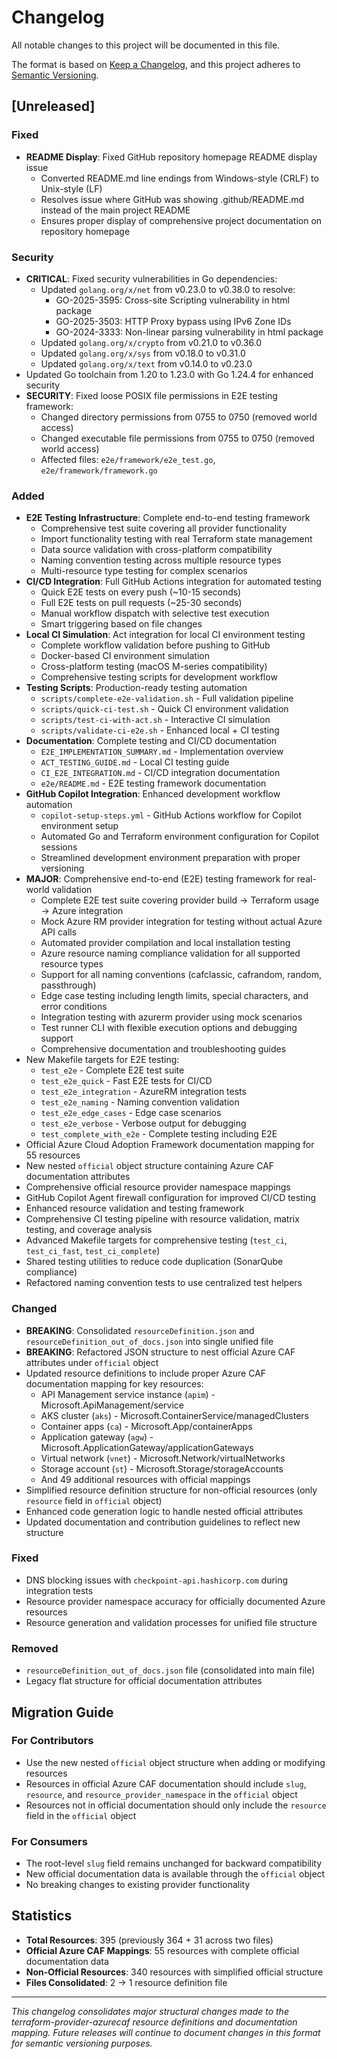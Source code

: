 # Changelog

All notable changes to this project will be documented in this file.

The format is based on [Keep a Changelog](https://keepachangelog.com/en/1.0.0/),
and this project adheres to [Semantic Versioning](https://semver.org/spec/v2.0.0.html).

## [Unreleased]

### Fixed
- **README Display**: Fixed GitHub repository homepage README display issue
  - Converted README.md line endings from Windows-style (CRLF) to Unix-style (LF)
  - Resolves issue where GitHub was showing .github/README.md instead of the main project README
  - Ensures proper display of comprehensive project documentation on repository homepage

### Security
- **CRITICAL**: Fixed security vulnerabilities in Go dependencies:
  - Updated `golang.org/x/net` from v0.23.0 to v0.38.0 to resolve:
    - GO-2025-3595: Cross-site Scripting vulnerability in html package
    - GO-2025-3503: HTTP Proxy bypass using IPv6 Zone IDs
    - GO-2024-3333: Non-linear parsing vulnerability in html package
  - Updated `golang.org/x/crypto` from v0.21.0 to v0.36.0
  - Updated `golang.org/x/sys` from v0.18.0 to v0.31.0
  - Updated `golang.org/x/text` from v0.14.0 to v0.23.0
- Updated Go toolchain from 1.20 to 1.23.0 with Go 1.24.4 for enhanced security
- **SECURITY**: Fixed loose POSIX file permissions in E2E testing framework:
  - Changed directory permissions from 0755 to 0750 (removed world access)
  - Changed executable file permissions from 0755 to 0750 (removed world access)
  - Affected files: `e2e/framework/e2e_test.go`, `e2e/framework/framework.go`

### Added
- **E2E Testing Infrastructure**: Complete end-to-end testing framework
  - Comprehensive test suite covering all provider functionality
  - Import functionality testing with real Terraform state management
  - Data source validation with cross-platform compatibility
  - Naming convention testing across multiple resource types
  - Multi-resource type testing for complex scenarios
- **CI/CD Integration**: Full GitHub Actions integration for automated testing
  - Quick E2E tests on every push (~10-15 seconds)
  - Full E2E tests on pull requests (~25-30 seconds) 
  - Manual workflow dispatch with selective test execution
  - Smart triggering based on file changes
- **Local CI Simulation**: Act integration for local CI environment testing
  - Complete workflow validation before pushing to GitHub
  - Docker-based CI environment simulation
  - Cross-platform testing (macOS M-series compatibility)
  - Comprehensive testing scripts for development workflow
- **Testing Scripts**: Production-ready testing automation
  - `scripts/complete-e2e-validation.sh` - Full validation pipeline
  - `scripts/quick-ci-test.sh` - Quick CI environment validation
  - `scripts/test-ci-with-act.sh` - Interactive CI simulation
  - `scripts/validate-ci-e2e.sh` - Enhanced local + CI testing
- **Documentation**: Complete testing and CI/CD documentation
  - `E2E_IMPLEMENTATION_SUMMARY.md` - Implementation overview
  - `ACT_TESTING_GUIDE.md` - Local CI testing guide
  - `CI_E2E_INTEGRATION.md` - CI/CD integration documentation
  - `e2e/README.md` - E2E testing framework documentation
- **GitHub Copilot Integration**: Enhanced development workflow automation
  - `copilot-setup-steps.yml` - GitHub Actions workflow for Copilot environment setup
  - Automated Go and Terraform environment configuration for Copilot sessions
  - Streamlined development environment preparation with proper versioning
- **MAJOR**: Comprehensive end-to-end (E2E) testing framework for real-world validation
  - Complete E2E test suite covering provider build → Terraform usage → Azure integration
  - Mock Azure RM provider integration for testing without actual Azure API calls
  - Automated provider compilation and local installation testing
  - Azure resource naming compliance validation for all supported resource types
  - Support for all naming conventions (cafclassic, cafrandom, random, passthrough)
  - Edge case testing including length limits, special characters, and error conditions
  - Integration testing with azurerm provider using mock scenarios
  - Test runner CLI with flexible execution options and debugging support
  - Comprehensive documentation and troubleshooting guides
- New Makefile targets for E2E testing:
  - `test_e2e` - Complete E2E test suite
  - `test_e2e_quick` - Fast E2E tests for CI/CD
  - `test_e2e_integration` - AzureRM integration tests
  - `test_e2e_naming` - Naming convention validation
  - `test_e2e_edge_cases` - Edge case scenarios
  - `test_e2e_verbose` - Verbose output for debugging
  - `test_complete_with_e2e` - Complete testing including E2E
- Official Azure Cloud Adoption Framework documentation mapping for 55 resources
- New nested `official` object structure containing Azure CAF documentation attributes
- Comprehensive official resource provider namespace mappings
- GitHub Copilot Agent firewall configuration for improved CI/CD testing
- Enhanced resource validation and testing framework
- Comprehensive CI testing pipeline with resource validation, matrix testing, and coverage analysis
- Advanced Makefile targets for comprehensive testing (`test_ci`, `test_ci_fast`, `test_ci_complete`)
- Shared testing utilities to reduce code duplication (SonarQube compliance)
- Refactored naming convention tests to use centralized test helpers

### Changed
- **BREAKING**: Consolidated `resourceDefinition.json` and `resourceDefinition_out_of_docs.json` into single unified file
- **BREAKING**: Refactored JSON structure to nest official Azure CAF attributes under `official` object
- Updated resource definitions to include proper Azure CAF documentation mapping for key resources:
  - API Management service instance (`apim`) - Microsoft.ApiManagement/service
  - AKS cluster (`aks`) - Microsoft.ContainerService/managedClusters
  - Container apps (`ca`) - Microsoft.App/containerApps
  - Application gateway (`agw`) - Microsoft.ApplicationGateway/applicationGateways
  - Virtual network (`vnet`) - Microsoft.Network/virtualNetworks
  - Storage account (`st`) - Microsoft.Storage/storageAccounts
  - And 49 additional resources with official mappings
- Simplified resource definition structure for non-official resources (only `resource` field in `official` object)
- Enhanced code generation logic to handle nested official attributes
- Updated documentation and contribution guidelines to reflect new structure

### Fixed
- DNS blocking issues with `checkpoint-api.hashicorp.com` during integration tests
- Resource provider namespace accuracy for officially documented Azure resources
- Resource generation and validation processes for unified file structure

### Removed
- `resourceDefinition_out_of_docs.json` file (consolidated into main file)
- Legacy flat structure for official documentation attributes

## Migration Guide

### For Contributors
- Use the new nested `official` object structure when adding or modifying resources
- Resources in official Azure CAF documentation should include `slug`, `resource`, and `resource_provider_namespace` in the `official` object
- Resources not in official documentation should only include the `resource` field in the `official` object

### For Consumers
- The root-level `slug` field remains unchanged for backward compatibility
- New official documentation data is available through the `official` object
- No breaking changes to existing provider functionality

## Statistics
- **Total Resources**: 395 (previously 364 + 31 across two files)
- **Official Azure CAF Mappings**: 55 resources with complete official documentation data
- **Non-Official Resources**: 340 resources with simplified official structure
- **Files Consolidated**: 2 → 1 resource definition file

---

*This changelog consolidates major structural changes made to the terraform-provider-azurecaf resource definitions and documentation mapping. Future releases will continue to document changes in this format for semantic versioning purposes.*